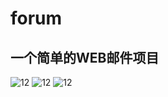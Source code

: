 # forum
## 一个简单的WEB邮件项目

![12](https://github.com/ChinaArJun/forum/edit/master/1.png)
![12](https://github.com/ChinaArJun/forum/edit/master/2.png)
![12](https://github.com/ChinaArJun/forum/edit/master/3.png)
